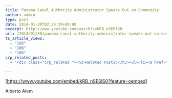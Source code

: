 ```yaml
---
title: Panama Canal Authority Administrator Speaks Out on Community
author: admin
type: post
date: 2014-01-30T02:29:29+00:00
excerpt: http://www.youtube.com/watch?v=kRB_nSE6lS0
url: /2014/01/30/panama-canal-authority-administrator-speaks-out-on-community/
ts_article_views:
  - "106"
  - "106"
  - "106"
crp_related_posts:
  - '<div class="crp_related "><h3>Related Posts:</h3><ul><li><a href="https://scdhub.org/2017/12/25/wastewater-treatment-and-biosolids-management/"    ><img src="https://scdhub.org/wp-content/uploads/2017/12/wastewater-treatment-and-biosoli-150x150.jpg" alt="Wastewater treatment and Biosolids management" title="Wastewater treatment and Biosolids management" width="150" height="150" class="crp_thumb crp_featured" /><span class="crp_title">Wastewater treatment and Biosolids management</span></a></li><li><a href="https://scdhub.org/2017/12/29/women-and-water-a-video-by-water-for-people-3/"    ><img src="https://scdhub.org/wp-content/uploads/2017/12/women-and-water-a-video-by-water-150x150.jpg" alt="Women and Water &#8211; a Video by Water For People" title="Women and Water &#8211; a Video by Water For People" width="150" height="150" class="crp_thumb crp_featured" /><span class="crp_title">Women and Water &#8211; a Video by Water For People</span></a></li><li><a href="https://scdhub.org/2017/06/21/simon-sinek-love-your-work/"    ><img src="https://scdhub.org/wp-content/uploads/2017/06/Screen-Shot-2017-06-20-at-6.10.42-PM-150x150.png" alt="Simon Sinek: Love Your Work" title="Simon Sinek: Love Your Work" width="150" height="150" class="crp_thumb crp_featured" /><span class="crp_title">Simon Sinek: Love Your Work</span></a></li><li><a href="https://scdhub.org/2017/06/29/how-to-speak-so-that-people-want-to-listen-julian-treasure/"    ><img src="https://scdhub.org/wp-content/uploads/2017/06/Screen-Shot-2017-06-29-at-10.40.38-AM-150x150.png" alt="How to speak so that people want to listen | Julian Treasure" title="How to speak so that people want to listen | Julian Treasure" width="150" height="150" class="crp_thumb crp_featured" /><span class="crp_title">How to speak so that people want to listen | Julian Treasure</span></a></li><li><a href="https://scdhub.org/2017/06/08/7464/"    ><img src="https://scdhub.org/wp-content/uploads/2017/06/638237074_640-150x150.jpg" alt="Bob Dylan Acceptance Speeche for Nobel Peace Prize" title="Bob Dylan Acceptance Speeche for Nobel Peace Prize" width="150" height="150" class="crp_thumb crp_featured" /><span class="crp_title">Bob Dylan Acceptance Speeche for Nobel Peace Prize</span></a></li><li><a href="https://scdhub.org/2017/10/01/diy-18650-cell-power-wall/"    ><img src="https://scdhub.org/wp-content/uploads/2017/10/Screen-Shot-2017-09-30-at-6.36.35-PM-150x150.png" alt="Home Brewed Power Walls" title="Home Brewed Power Walls" width="150" height="150" class="crp_thumb crp_featured" /><span class="crp_title">Home Brewed Power Walls</span></a></li></ul><div class="crp_clear"></div></div>'

---
```

[https://www.youtube.com/embed/kRB_nSE6lS0?feature=oembed] 

Alberto Alem